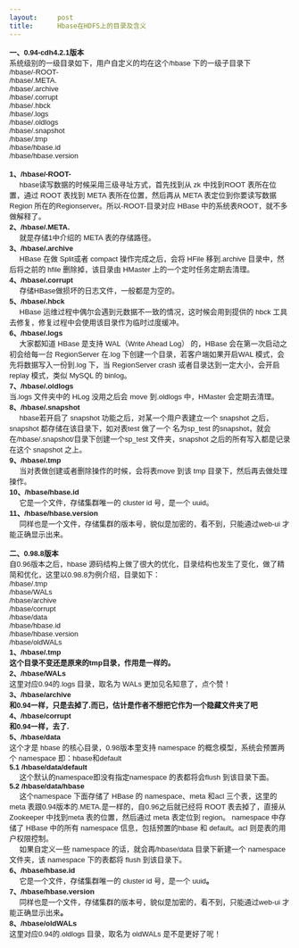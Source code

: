 ```yaml
---
layout:     post
title:      Hbase在HDFS上的目录及含义
---
```

<div id="article_content" class="article_content clearfix csdn-tracking-statistics" data-pid="blog" data-mod="popu_307" data-dsm="post">
								            <link rel="stylesheet" href="https://csdnimg.cn/release/phoenix/template/css/ck_htmledit_views-f76675cdea.css">
						<div class="htmledit_views" id="content_views">
                
<div style="font-family:Verdana, Geneva, Arial, Helvetica, sans-serif;font-size:13px;">
<strong>一、0.94-cdh4.2.1版本</strong></div>
<div style="font-family:Verdana, Geneva, Arial, Helvetica, sans-serif;font-size:13px;">
系统级别的一级目录如下，用户自定义的均在这个/hbase 下的一级子目录下</div>
<div style="font-family:Verdana, Geneva, Arial, Helvetica, sans-serif;font-size:13px;">
/hbase/-ROOT-</div>
<div style="font-family:Verdana, Geneva, Arial, Helvetica, sans-serif;font-size:13px;">
/hbase/.META.</div>
<div style="font-family:Verdana, Geneva, Arial, Helvetica, sans-serif;font-size:13px;">
/hbase/.archive</div>
<div style="font-family:Verdana, Geneva, Arial, Helvetica, sans-serif;font-size:13px;">
/hbase/.corrupt</div>
<div style="font-family:Verdana, Geneva, Arial, Helvetica, sans-serif;font-size:13px;">
/hbase/.hbck</div>
<div style="font-family:Verdana, Geneva, Arial, Helvetica, sans-serif;font-size:13px;">
/hbase/.logs</div>
<div style="font-family:Verdana, Geneva, Arial, Helvetica, sans-serif;font-size:13px;">
/hbase/.oldlogs</div>
<div style="font-family:Verdana, Geneva, Arial, Helvetica, sans-serif;font-size:13px;">
/hbase/.snapshot</div>
<div style="font-family:Verdana, Geneva, Arial, Helvetica, sans-serif;font-size:13px;">
/hbase/.tmp</div>
<div style="font-family:Verdana, Geneva, Arial, Helvetica, sans-serif;font-size:13px;">
/hbase/hbase.id</div>
<div style="font-family:Verdana, Geneva, Arial, Helvetica, sans-serif;font-size:13px;">
/hbase/hbase.version</div>
<div style="font-family:Verdana, Geneva, Arial, Helvetica, sans-serif;font-size:13px;">
 </div>
<div style="font-family:Verdana, Geneva, Arial, Helvetica, sans-serif;font-size:13px;">
<strong>1、/hbase/-ROOT-</strong></div>
<div style="font-family:Verdana, Geneva, Arial, Helvetica, sans-serif;font-size:13px;">
<strong>    </strong> hbase读写数据的时候采用三级寻址方式，首先找到从 zk 中找到ROOT 表所在位置，通过 ROOT 表找到 META 表所在位置，然后再从 META 表定位到你要读写数据Region 所在的Regionserver。所以-ROOT-目录对应 HBase 中的系统表ROOT，就不多做解释了。</div>
<div style="font-family:Verdana, Geneva, Arial, Helvetica, sans-serif;font-size:13px;">
<strong>2、/hbase/.META.</strong></div>
<div style="font-family:Verdana, Geneva, Arial, Helvetica, sans-serif;font-size:13px;">
     就是存储1中介绍的 META 表的存储路径。</div>
<div style="font-family:Verdana, Geneva, Arial, Helvetica, sans-serif;font-size:13px;">
<strong>3、/hbase/.archive</strong></div>
<div style="font-family:Verdana, Geneva, Arial, Helvetica, sans-serif;font-size:13px;">
<strong>     </strong>HBase 在做 Split或者 compact 操作完成之后，会将 HFile 移到.archive 目录中，然后将之前的 hfile 删除掉，该目录由 HMaster 上的一个定时任务定期去清理。</div>
<div style="font-family:Verdana, Geneva, Arial, Helvetica, sans-serif;font-size:13px;">
<strong>4、/hbase/.corrupt</strong></div>
<div style="font-family:Verdana, Geneva, Arial, Helvetica, sans-serif;font-size:13px;">
<strong>     </strong>存储HBase做损坏的日志文件，一般都是为空的。<strong> </strong></div>
<div style="font-family:Verdana, Geneva, Arial, Helvetica, sans-serif;font-size:13px;">
<strong>5、/hbase/.hbck</strong></div>
<div style="font-family:Verdana, Geneva, Arial, Helvetica, sans-serif;font-size:13px;">
     HBase 运维过程中偶尔会遇到元数据不一致的情况，这时候会用到提供的 hbck 工具去修复，修复过程中会使用该目录作为临时过度缓冲。</div>
<div style="font-family:Verdana, Geneva, Arial, Helvetica, sans-serif;font-size:13px;">
<strong>6、/hbase/.logs</strong></div>
<div style="font-family:Verdana, Geneva, Arial, Helvetica, sans-serif;font-size:13px;">
<strong>     </strong>大家都知道 HBase 是支持 WAL（Write Ahead Log） 的，HBase 会在第一次启动之初会给每一台 RegionServer 在.log 下创建一个目录，若客户端如果开启WAL 模式，会先将数据写入一份到.log 下，当 RegionServer crash 或者目录达到一定大小，会开启 replay 模式，类似 MySQL 的 binlog。</div>
<div style="font-family:Verdana, Geneva, Arial, Helvetica, sans-serif;font-size:13px;">
<strong>7、/hbase/.oldlogs</strong></div>
<div style="font-family:Verdana, Geneva, Arial, Helvetica, sans-serif;font-size:13px;">
当.logs 文件夹中的 HLog 没用之后会 move 到.oldlogs 中，HMaster 会定期去清理。</div>
<div style="font-family:Verdana, Geneva, Arial, Helvetica, sans-serif;font-size:13px;">
<strong>8、/hbase/.snapshot</strong></div>
<div style="font-family:Verdana, Geneva, Arial, Helvetica, sans-serif;font-size:13px;">
<strong>     </strong>hbase若开启了 snapshot 功能之后，对某一个用户表建立一个 snapshot 之后，snapshot 都存储在该目录下，如对表test 做了一个 名为sp_test 的snapshot，就会在/hbase/.snapshot/目录下创建一个sp_test 文件夹，snapshot 之后的所有写入都是记录在这个 snapshot 之上。</div>
<div style="font-family:Verdana, Geneva, Arial, Helvetica, sans-serif;font-size:13px;">
<strong>9、/hbase/.tmp</strong></div>
<div style="font-family:Verdana, Geneva, Arial, Helvetica, sans-serif;font-size:13px;">
     当对表做创建或者删除操作的时候，会将表move 到该 tmp 目录下，然后再去做处理操作。</div>
<div style="font-family:Verdana, Geneva, Arial, Helvetica, sans-serif;font-size:13px;">
<strong>10、/hbase/hbase.id</strong></div>
<div style="font-family:Verdana, Geneva, Arial, Helvetica, sans-serif;font-size:13px;">
     它是一个文件，存储集群唯一的 cluster id 号，是一个 uuid。</div>
<div style="font-family:Verdana, Geneva, Arial, Helvetica, sans-serif;font-size:13px;">
<strong>11、/hbase/hbase.version</strong></div>
<div style="font-family:Verdana, Geneva, Arial, Helvetica, sans-serif;font-size:13px;">
     同样也是一个文件，存储集群的版本号，貌似是加密的，看不到，只能通过web-ui 才能正确显示出来。</div>
<div style="font-family:Verdana, Geneva, Arial, Helvetica, sans-serif;font-size:13px;">
 </div>
<div style="font-family:Verdana, Geneva, Arial, Helvetica, sans-serif;font-size:13px;">
<strong>二、0.98.8版本</strong></div>
<div style="font-family:Verdana, Geneva, Arial, Helvetica, sans-serif;font-size:13px;">
自0.96版本之后，hbase 源码结构上做了很大的优化，目录结构也发生了变化，做了精简和优化，这里以0.98.8为例介绍，目录如下：</div>
<div style="font-family:Verdana, Geneva, Arial, Helvetica, sans-serif;font-size:13px;">
/hbase/.tmp</div>
<div style="font-family:Verdana, Geneva, Arial, Helvetica, sans-serif;font-size:13px;">
/hbase/WALs</div>
<div style="font-family:Verdana, Geneva, Arial, Helvetica, sans-serif;font-size:13px;">
/hbase/archive</div>
<div style="font-family:Verdana, Geneva, Arial, Helvetica, sans-serif;font-size:13px;">
/hbase/corrupt</div>
<div style="font-family:Verdana, Geneva, Arial, Helvetica, sans-serif;font-size:13px;">
/hbase/data</div>
<div style="font-family:Verdana, Geneva, Arial, Helvetica, sans-serif;font-size:13px;">
/hbase/hbase.id</div>
<div style="font-family:Verdana, Geneva, Arial, Helvetica, sans-serif;font-size:13px;">
/hbase/hbase.version</div>
<div style="font-family:Verdana, Geneva, Arial, Helvetica, sans-serif;font-size:13px;">
/hbase/oldWALs</div>
<div style="font-family:Verdana, Geneva, Arial, Helvetica, sans-serif;font-size:13px;">
<strong>1、/hbase/.tmp</strong></div>
<div style="font-family:Verdana, Geneva, Arial, Helvetica, sans-serif;font-size:13px;">
<strong>这个目录不变还是原来的tmp目录，作用是一样的。</strong></div>
<div style="font-family:Verdana, Geneva, Arial, Helvetica, sans-serif;font-size:13px;">
<strong>2、/hbase/WALs</strong></div>
<div style="font-family:Verdana, Geneva, Arial, Helvetica, sans-serif;font-size:13px;">
这里对应0.94的.logs 目录，取名为 WALs 更加见名知意了，点个赞！</div>
<div style="font-family:Verdana, Geneva, Arial, Helvetica, sans-serif;font-size:13px;">
<strong>3、/hbase/archive</strong></div>
<div style="font-family:Verdana, Geneva, Arial, Helvetica, sans-serif;font-size:13px;">
<strong>和0.94一样，只是去掉了.而已，估计是作者不想把它作为一个隐藏文件夹了吧</strong></div>
<div style="font-family:Verdana, Geneva, Arial, Helvetica, sans-serif;font-size:13px;">
<strong>4、/hbase/corrupt</strong></div>
<div style="font-family:Verdana, Geneva, Arial, Helvetica, sans-serif;font-size:13px;">
<strong>和0.94一样，去了.</strong></div>
<div style="font-family:Verdana, Geneva, Arial, Helvetica, sans-serif;font-size:13px;">
<strong>5、/hbase/data</strong></div>
<div style="font-family:Verdana, Geneva, Arial, Helvetica, sans-serif;font-size:13px;">
这个才是 hbase 的核心目录，0.98版本里支持 namespace 的概念模型，系统会预置两个 namespace 即：hbase和default</div>
<div style="font-family:Verdana, Geneva, Arial, Helvetica, sans-serif;font-size:13px;">
<strong>5.1 /hbase/data/default</strong></div>
<div style="font-family:Verdana, Geneva, Arial, Helvetica, sans-serif;font-size:13px;">
     这个默认的namespace即没有指定namespace 的表都将会flush 到该目录下面。</div>
<div style="font-family:Verdana, Geneva, Arial, Helvetica, sans-serif;font-size:13px;">
<strong>5.2 /hbase/data/hbase</strong></div>
<div style="font-family:Verdana, Geneva, Arial, Helvetica, sans-serif;font-size:13px;">
     这个namespace 下面存储了 HBase 的 namespace、meta 和acl 三个表，这里的 meta 表跟0.94版本的.META.是一样的，自0.96之后就已经将 ROOT 表去掉了，直接从Zookeeper 中找到meta 表的位置，然后通过 meta 表定位到 region。 namespace 中存储了 HBase 中的所有 namespace 信息，包括预置的hbase 和 default。acl 则是表的用户权限控制。</div>
<div style="font-family:Verdana, Geneva, Arial, Helvetica, sans-serif;font-size:13px;">
     如果自定义一些 namespace 的话，就会再/hbase/data 目录下新建一个 namespace 文件夹，该 namespace 下的表都将 flush 到该目录下。</div>
<div style="font-family:Verdana, Geneva, Arial, Helvetica, sans-serif;font-size:13px;">
<strong>6、/hbase/hbase.id</strong></div>
<div style="font-family:Verdana, Geneva, Arial, Helvetica, sans-serif;font-size:13px;">
<strong>     </strong>它是一个文件，存储集群唯一的 cluster id 号，是一个 uuid<strong>。<br></strong></div>
<div style="font-family:Verdana, Geneva, Arial, Helvetica, sans-serif;font-size:13px;">
<strong>7、/hbase/hbase.version</strong></div>
<div style="font-family:Verdana, Geneva, Arial, Helvetica, sans-serif;font-size:13px;">
<strong>     </strong>同样也是一个文件，存储集群的版本号，貌似是加密的，看不到，只能通过web-ui 才能正确显示出来<strong>。<br></strong></div>
<div style="font-family:Verdana, Geneva, Arial, Helvetica, sans-serif;font-size:13px;">
<strong>8、/hbase/oldWALs</strong></div>
<div style="font-family:Verdana, Geneva, Arial, Helvetica, sans-serif;font-size:13px;">
这里对应0.94的.oldlogs 目录，取名为 oldWALs 是不是更好了呢！</div>
            </div>
                </div>